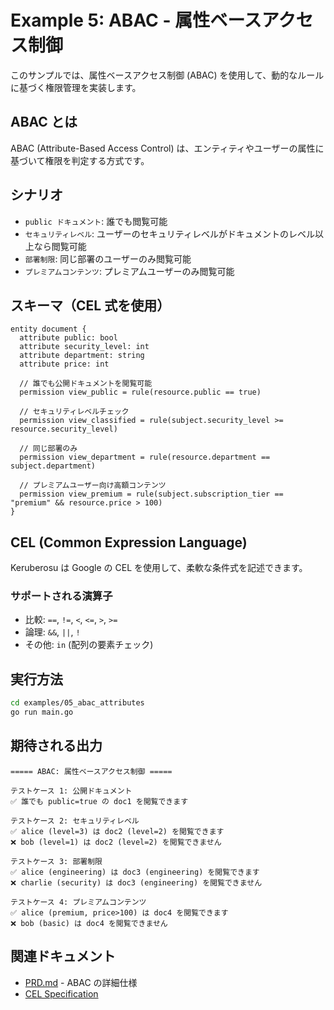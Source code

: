 # Example 5: ABAC - 属性ベースアクセス制御

このサンプルでは、属性ベースアクセス制御 (ABAC) を使用して、動的なルールに基づく権限管理を実装します。

## ABAC とは

ABAC (Attribute-Based Access Control) は、エンティティやユーザーの属性に基づいて権限を判定する方式です。

## シナリオ

- `public ドキュメント`: 誰でも閲覧可能
- `セキュリティレベル`: ユーザーのセキュリティレベルがドキュメントのレベル以上なら閲覧可能
- `部署制限`: 同じ部署のユーザーのみ閲覧可能
- `プレミアムコンテンツ`: プレミアムユーザーのみ閲覧可能

## スキーマ（CEL 式を使用）

```text
entity document {
  attribute public: bool
  attribute security_level: int
  attribute department: string
  attribute price: int

  // 誰でも公開ドキュメントを閲覧可能
  permission view_public = rule(resource.public == true)

  // セキュリティレベルチェック
  permission view_classified = rule(subject.security_level >= resource.security_level)

  // 同じ部署のみ
  permission view_department = rule(resource.department == subject.department)

  // プレミアムユーザー向け高額コンテンツ
  permission view_premium = rule(subject.subscription_tier == "premium" && resource.price > 100)
}
```

## CEL (Common Expression Language)

Keruberosu は Google の CEL を使用して、柔軟な条件式を記述できます。

### サポートされる演算子

- 比較: `==`, `!=`, `<`, `<=`, `>`, `>=`
- 論理: `&&`, `||`, `!`
- その他: `in` (配列の要素チェック)

## 実行方法

```bash
cd examples/05_abac_attributes
go run main.go
```

## 期待される出力

```
===== ABAC: 属性ベースアクセス制御 =====

テストケース 1: 公開ドキュメント
✅ 誰でも public=true の doc1 を閲覧できます

テストケース 2: セキュリティレベル
✅ alice (level=3) は doc2 (level=2) を閲覧できます
❌ bob (level=1) は doc2 (level=2) を閲覧できません

テストケース 3: 部署制限
✅ alice (engineering) は doc3 (engineering) を閲覧できます
❌ charlie (security) は doc3 (engineering) を閲覧できません

テストケース 4: プレミアムコンテンツ
✅ alice (premium, price>100) は doc4 を閲覧できます
❌ bob (basic) は doc4 を閲覧できません
```

## 関連ドキュメント

- [PRD.md](../../PRD.md) - ABAC の詳細仕様
- [CEL Specification](https://github.com/google/cel-spec)
